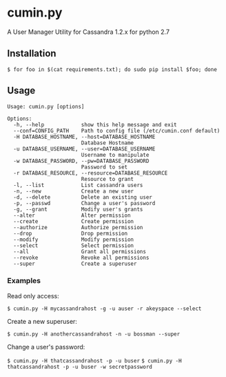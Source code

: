 cumin.py
========

A User Manager Utility for Cassandra 1.2.x for python 2.7

## Installation

    $ for foo in $(cat requirements.txt); do sudo pip install $foo; done

## Usage
```
Usage: cumin.py [options]

Options:
  -h, --help            show this help message and exit
  --conf=CONFIG_PATH    Path to config file (/etc/cumin.conf default)
  -H DATABASE_HOSTNAME, --host=DATABASE_HOSTNAME
                        Database Hostname
  -u DATABASE_USERNAME, --user=DATABASE_USERNAME
                        Username to manipulate
  -w DATABASE_PASSWORD, --pw=DATABASE_PASSWORD
                        Password to set
  -r DATABASE_RESOURCE, --resource=DATABASE_RESOURCE
                        Resource to grant
  -l, --list            List cassandra users
  -n, --new             Create a new user
  -d, --delete          Delete an existing user
  -p, --passwd          Change a user's password
  -g, --grant           Modify user's grants
  --alter               Alter permission
  --create              Create permission
  --authorize           Authorize permission
  --drop                Drop permission
  --modify              Modify permission
  --select              Select permission
  --all                 Grant all permissions
  --revoke              Revoke all permissions
  --super               Create a superuser
```

### Examples
Read only access:

`$ cumin.py -H mycassandrahost -g -u auser -r akeyspace --select`

Create a new superuser:

`$ cumin.py -H anothercassandrahost -n -u bossman --super`

Change a user's password:

`$ cumin.py -H thatcassandrahost -p -u buser`
`$ cumin.py -H thatcassandrahost -p -u buser -w secretpassword`
